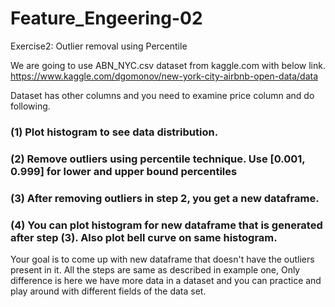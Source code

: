 # Feature_Engeering-02

Exercise2: Outlier removal using Percentile
	

We are going to use ABN_NYC.csv dataset from kaggle.com with below link. 
https://www.kaggle.com/dgomonov/new-york-city-airbnb-open-data/data

Dataset has other columns and you need to examine price column and do following. 

### (1) Plot histogram to see data distribution.

### (2) Remove outliers using percentile technique. Use [0.001, 0.999] for lower and upper bound percentiles

### (3)  After removing outliers in step 2, you get a new dataframe. 

### (4) You can plot histogram for new dataframe that is generated after step (3). Also plot bell curve on same histogram.

Your goal is to come up with new dataframe that doesn't have the outliers present in it. All the steps are same as described in example one, Only difference is here we have more data in a dataset and you can practice and play around with different fields of the data set.

